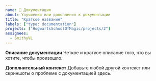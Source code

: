 ```yaml
---
name: 📖 Документация
about: Улучшения или дополнения к документации
title: "Краткое название"
labels: ["type: documentation"]
projects: ["HogwartsSchoolOfMagic/projects/2"]
assignees: 
  - SmithyVL
---
```


**Описание документации**
Четкое и краткое описание того, что вы хотите, чтобы произошло.

**Дополнительный контекст**
Добавьте любой другой контекст или скриншоты о проблеме с документацией здесь.